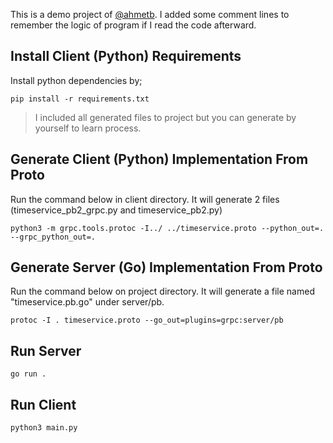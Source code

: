 This is a demo project of [@ahmetb](https://www.youtube.com/watch?v=D2mP5vWtVL4&list=PLe1QWkyzVMv7cWTCfY4sdvWKTSm1uUYIQ&index=7&ab_channel=ahmetalpbalkan). I added some comment lines to remember the logic of program if I read the code afterward.


## Install Client (Python) Requirements

Install python dependencies by;

```
pip install -r requirements.txt
```

> I included all generated files to project but you can generate by yourself to learn process.

## Generate Client (Python) Implementation From Proto

Run the command below in client directory. It will generate 2 files (timeservice_pb2_grpc.py and timeservice_pb2.py)

```
python3 -m grpc.tools.protoc -I../ ../timeservice.proto --python_out=. --grpc_python_out=.
```


## Generate Server (Go) Implementation From Proto

Run the command below on project directory. It will generate a file named "timeservice.pb.go" under server/pb.

```
protoc -I . timeservice.proto --go_out=plugins=grpc:server/pb
```

## Run Server

```
go run .
```

## Run Client

```
python3 main.py
```
